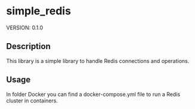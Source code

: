 # simple_redis

VERSION: 0.1.0

## Description

This library is a simple library to handle Redis connections and operations.

## Usage

In folder Docker you can find a docker-compose.yml file to run a Redis cluster in containers.


